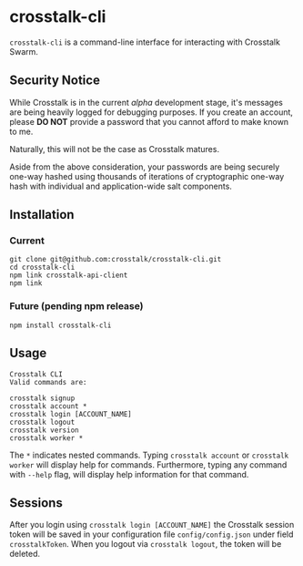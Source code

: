 crosstalk-cli
====

`crosstalk-cli` is a command-line interface for interacting with Crosstalk Swarm.

## Security Notice

While Crosstalk is in the current _alpha_ development stage, it's messages are being heavily logged for debugging purposes. If you create an account, please **DO NOT** provide a password that you cannot afford to make known to me.

Naturally, this will not be the case as Crosstalk matures. 

Aside from the above consideration, your passwords are being securely one-way hashed using thousands of iterations of cryptographic one-way hash with individual and application-wide salt components. 

## Installation

### Current

    git clone git@github.com:crosstalk/crosstalk-cli.git
    cd crosstalk-cli
    npm link crosstalk-api-client
    npm link

### Future (pending npm release)

    npm install crosstalk-cli

## Usage

    Crosstalk CLI
    Valid commands are:

    crosstalk signup
    crosstalk account *
    crosstalk login [ACCOUNT_NAME]
    crosstalk logout
    crosstalk version
    crosstalk worker *

The `*` indicates nested commands. Typing `crosstalk account` or `crosstalk worker` will display help for commands. Furthermore, typing any command with `--help` flag, will display help information for that command.

## Sessions

After you login using `crosstalk login [ACCOUNT_NAME]` the Crosstalk session token will be saved in your configuration file `config/config.json` under field `crosstalkToken`. When you logout via `crosstalk logout`, the token will be deleted.